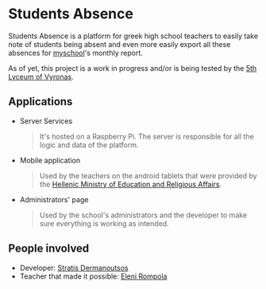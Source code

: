 # Students Absence

Students Absence is a platform for greek high school teachers to easily take note of students being absent and even more easily export all these absences for [myschool](https://myschool.sch.gr)'s monthly report.

As of yet, this project is a work in progress and/or is being tested by the [5th Lyceum of Vyronas](https://5lykeiovyrona.gr).

## Applications

- Server Services

  > It's hosted on a Raspberry Pi. The server is responsible for all the logic and data of the platform.
- Mobile application

  > Used by the teachers on the android tablets that were provided by the [Hellenic Ministry of Education and Religious Affairs](https://www.minedu.gov.gr).
- Administrators' page

  > Used by the school's administrators and the developer to make sure everything is working as intended.

## People involved

- Developer: [Stratis Dermanoutsos](https://github.com/Stratis-Dermanoutsos)
- Teacher that made it possible: [Eleni Rompola](https://github.com/EleniRompola)
